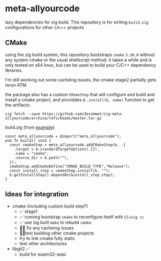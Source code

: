 # meta-allyourcode

lazy dependencies for zig build.
This repository is for writing `build.zig` configurations for other c/c++ projects

## CMake

using the zig build system, this repository bootstraps `cmake` `3.30.0` without any system cmake
or the usual shellscript method. it takes a while and is only tested on x64 linux,
but can be used to build your C/C++ dependency libraries.

I'm still working out some cacheing issues, the cmake stage2 partially gets rerun ATM.

the package also has a custom `CMakeStep` that will configure and build and install a cmake project,
and providdes a `.install(b, name)` function to get the artifacts:
```
zig fetch --save https://github.com/dasimmet/zig-meta-allyourcode/archive/refs/heads/master.tar.gz
```
build.zig (from [example](./example/build.zig)):
```
const meta_allyourcode = @import("meta_allyourcode");
pub fn build() void {
  const cmakeStep = meta_allyourcode.addCMakeStep(b, .{
    .target = b.standardTargetOptions(.{}),
    .name = "cmake",
    .source_dir = b.path(""),
  });
  cmakeStep.addCmakeDefine("CMAKE_BUILD_TYPE","Release");
  const install_step = cmakeStep.install(b, "");
  b.getInstallStep().dependOn(&install_step.step);
}
```

## Ideas for integration

- cmake (including custom build step?)
  - ✅ stage1
  - ✅ running bootstrap `cmake` to reconfigure itself with `CC=zig cc`
  - ✅ use zig built `make` to rebuild `cmake`
  - 🏃‍♂️ fix any cacheing issues
  - 🏃‍♂️test building other cmake projects
  - try to link cmake fully static
  - test other architectures
- libgit2 ✅
  - build for wasm32-wasi
